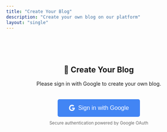 ```yaml
---
title: "Create Your Blog"
description: "Create your own blog on our platform"
layout: "single"
---
```


<div class="login-required" style="text-align: center; padding: 50px;">
    <h2>🚀 Create Your Blog</h2>
    <p>Please sign in with Google to create your own blog.</p>
    <button onclick="googleAuth.login()" class="google-login-btn" style="
        background: #4285f4;
        color: white;
        border: none;
        padding: 15px 30px;
        border-radius: 5px;
        font-size: 16px;
        cursor: pointer;
        margin-top: 20px;
        display: inline-flex;
        align-items: center;
    ">
        <svg width="18" height="18" viewBox="0 0 18 18" style="margin-right: 8px;">
            <path fill="#FFFFFF" d="M16.51 8H8.98v3h4.3c-.18 1-.74 1.48-1.6 2.04v2.01h2.6a7.8 7.8 0 0 0 2.38-5.88c0-.57-.05-.66-.15-1.18z"/>
            <path fill="#FFFFFF" d="M8.98 17c2.16 0 3.97-.72 5.3-1.94l-2.6-2.04a4.8 4.8 0 0 1-2.7.75 4.8 4.8 0 0 1-4.52-3.36H1.83v2.07A8 8 0 0 0 8.98 17z"/>
            <path fill="#FFFFFF" d="M4.46 10.41a4.8 4.8 0 0 1-.25-1.41c0-.49.09-.97.25-1.41V5.52H1.83a8 8 0 0 0-.86 3.48c0 1.24.32 2.47.86 3.48l2.63-2.07z"/>
            <path fill="#FFFFFF" d="M8.98 3.58c1.32 0 2.5.45 3.44 1.35l2.54-2.54A8 8 0 0 0 8.98 0 8 8 0 0 0 1.83 5.52L4.46 7.6A4.77 4.77 0 0 1 8.98 3.58z"/>
        </svg>
        Sign in with Google
    </button>
    <br><small style="color: #666; margin-top: 10px; display: block;">
        Secure authentication powered by Google OAuth
    </small>
</div>

<div class="auth-required create-blog-content" style="display: none;">
    
# 🚀 Create Your Blog

Welcome! Here you can create your own blog on our platform. Your blog will be available at `blog.mypp.site/[your-username]` within minutes of creation.

<div class="create-blog-form" style="max-width: 800px; margin: 0 auto; padding: 20px;">
    
<form id="blog-creation-form" onsubmit="return handleBlogCreation(event);" style="background: #f8f9fa; padding: 30px; border-radius: 10px; box-shadow: 0 2px 10px rgba(0,0,0,0.1);">
    
<div class="form-group" style="margin-bottom: 20px;">
    <label for="username" style="display: block; margin-bottom: 8px; font-weight: bold; color: #333;">
        👤 Username *
    </label>
    <input 
        type="text" 
        id="username" 
        name="username" 
        required 
        pattern="[a-z0-9-]{3,20}"
        placeholder="your-username"
        style="width: 100%; padding: 12px; border: 1px solid #ddd; border-radius: 5px; font-size: 16px; box-sizing: border-box;"
    >
    <small style="color: #666; font-size: 12px;">
        3-20 characters: lowercase letters, numbers, hyphens only. Your blog will be at: blog.mypp.site/[username]
    </small>
    <div id="username-feedback" style="margin-top: 5px; font-size: 12px;"></div>
</div>

<div class="form-group" style="margin-bottom: 20px;">
    <label for="blog-title" style="display: block; margin-bottom: 8px; font-weight: bold; color: #333;">
        📝 Blog Title *
    </label>
    <input 
        type="text" 
        id="blog-title" 
        name="blogTitle" 
        required 
        placeholder="My Awesome Blog"
        style="width: 100%; padding: 12px; border: 1px solid #ddd; border-radius: 5px; font-size: 16px; box-sizing: border-box;"
    >
</div>

<div class="form-group" style="margin-bottom: 20px;">
    <label for="email" style="display: block; margin-bottom: 8px; font-weight: bold; color: #333;">
        📧 Email Address *
    </label>
    <input 
        type="email" 
        id="email" 
        name="email" 
        required 
        placeholder="your@email.com"
        style="width: 100%; padding: 12px; border: 1px solid #ddd; border-radius: 5px; font-size: 16px; box-sizing: border-box;"
    >
    <small style="color: #666; font-size: 12px;">
        For notifications and account management
    </small>
</div>

<div class="form-group" style="margin-bottom: 20px;">
    <label for="description" style="display: block; margin-bottom: 8px; font-weight: bold; color: #333;">
        📄 Blog Description
    </label>
    <textarea 
        id="description" 
        name="description" 
        rows="3" 
        placeholder="A brief description of your blog (optional)"
        style="width: 100%; padding: 12px; border: 1px solid #ddd; border-radius: 5px; font-size: 14px; resize: vertical; box-sizing: border-box;"
    ></textarea>
</div>

<div class="form-group" style="margin-bottom: 20px;">
    <label for="theme" style="display: block; margin-bottom: 8px; font-weight: bold; color: #333;">
        🎨 Theme
    </label>
    <select 
        id="theme" 
        name="theme"
        style="width: 100%; padding: 12px; border: 1px solid #ddd; border-radius: 5px; font-size: 14px; box-sizing: border-box;"
    >
        <option value="PaperMod">PaperMod (Modern, clean design)</option>
        <option value="Ananke">Ananke (Simple, readable)</option>
        <option value="Hugo Theme">Hugo Theme (Classic)</option>
    </select>
</div>

<div class="form-group" style="margin-bottom: 20px;">
    <label style="display: block; margin-bottom: 8px; font-weight: bold; color: #333;">
        ✅ Terms and Conditions
    </label>
    <div style="background: white; padding: 15px; border: 1px solid #ddd; border-radius: 5px;">
        <label style="display: flex; align-items: center; margin-bottom: 10px; cursor: pointer;">
            <input type="checkbox" id="terms1" required style="margin-right: 10px;">
            <span>I agree to the platform's terms of service</span>
        </label>
        <label style="display: flex; align-items: center; margin-bottom: 10px; cursor: pointer;">
            <input type="checkbox" id="terms2" required style="margin-right: 10px;">
            <span>I understand this is a free service with best-effort support</span>
        </label>
        <label style="display: flex; align-items: center; cursor: pointer;">
            <input type="checkbox" id="terms3" required style="margin-right: 10px;">
            <span>I will use appropriate content and follow community guidelines</span>
        </label>
    </div>
</div>

<div class="form-actions" style="text-align: center; margin-top: 30px;">
    <button 
        type="submit" 
        style="background: #0366d6; color: white; border: none; padding: 15px 40px; border-radius: 5px; font-size: 16px; cursor: pointer; margin-right: 10px;"
    >
        🚀 Create My Blog
    </button>
    <button 
        type="button" 
        onclick="clearForm()"
        style="background: #6c757d; color: white; border: none; padding: 15px 40px; border-radius: 5px; font-size: 16px; cursor: pointer;"
    >
        🗑️ Clear Form
    </button>
</div>

</form>

</div>

<div class="info-panel" style="background: #e9ecef; padding: 20px; border-radius: 10px; margin-top: 30px; text-align: center;">
    <h3>🔄 What happens next?</h3>
    <div style="display: grid; grid-template-columns: repeat(auto-fit, minmax(200px, 1fr)); gap: 20px; margin: 20px 0;">
        <div style="background: white; padding: 15px; border-radius: 8px;">
            <div style="font-size: 24px; margin-bottom: 10px;">1️⃣</div>
            <strong>Review</strong><br>
            <small>We'll review your request within 24 hours</small>
        </div>
        <div style="background: white; padding: 15px; border-radius: 8px;">
            <div style="font-size: 24px; margin-bottom: 10px;">2️⃣</div>
            <strong>Creation</strong><br>
            <small>If approved, your blog will be automatically created</small>
        </div>
        <div style="background: white; padding: 15px; border-radius: 8px;">
            <div style="font-size: 24px; margin-bottom: 10px;">3️⃣</div>
            <strong>Notification</strong><br>
            <small>You'll receive an email with your blog URL and instructions</small>
        </div>
        <div style="background: white; padding: 15px; border-radius: 8px;">
            <div style="font-size: 24px; margin-bottom: 10px;">4️⃣</div>
            <strong>Start Writing</strong><br>
            <small>Access your blog and start creating content</small>
        </div>
    </div>
    <p style="margin: 10px 0;">
        <strong>💡 Your blog will be available at:</strong> <code>https://blog.mypp.site/[your-username]/</code>
    </p>
</div>

</div>

<script>
// Username validation
document.getElementById('username').addEventListener('input', function(e) {
    const username = e.target.value.toLowerCase();
    const feedback = document.getElementById('username-feedback');
    
    if (username.length === 0) {
        feedback.innerHTML = '';
        return;
    }
    
    const usernameRegex = /^[a-z0-9-]{3,20}$/;
    const reserved = ['admin', 'api', 'www', 'blog', 'mail', 'ftp', 'root', 'test', 'demo', 'parada'];
    
    if (!usernameRegex.test(username)) {
        feedback.innerHTML = '<span style="color: #dc3545;">❌ Username must be 3-20 characters: lowercase letters, numbers, hyphens only</span>';
    } else if (reserved.includes(username)) {
        feedback.innerHTML = '<span style="color: #dc3545;">❌ Username is reserved</span>';
    } else {
        feedback.innerHTML = '<span style="color: #28a745;">✅ Username format is valid</span>';
    }
});

// Auto-fill email from Google Auth
document.addEventListener('DOMContentLoaded', function() {
    if (typeof googleAuth !== 'undefined' && googleAuth.currentUser) {
        document.getElementById('email').value = googleAuth.currentUser.email;
    }
});

async function handleBlogCreation(event) {
    event.preventDefault();
    
    // Check if user is logged in
    if (!googleAuth || !googleAuth.currentUser) {
        googleAuth.showError('Please login first to create a blog');
        return false;
    }
    
    const formData = new FormData(event.target);
    const username = formData.get('username').toLowerCase();
    const blogTitle = formData.get('blogTitle');
    const email = formData.get('email');
    const description = formData.get('description');
    const theme = formData.get('theme');
    
    // Validation
    if (!username.trim() || !blogTitle.trim() || !email.trim()) {
        googleAuth.showError('Please fill in all required fields');
        return false;
    }
    
    const usernameRegex = /^[a-z0-9-]{3,20}$/;
    if (!usernameRegex.test(username)) {
        googleAuth.showError('Invalid username format');
        return false;
    }
    
    // Check terms
    if (!document.getElementById('terms1').checked || 
        !document.getElementById('terms2').checked || 
        !document.getElementById('terms3').checked) {
        googleAuth.showError('Please accept all terms and conditions');
        return false;
    }
    
    // Show loading state
    const submitBtn = event.target.querySelector('button[type="submit"]');
    const originalText = submitBtn.innerHTML;
    submitBtn.innerHTML = '⏳ Creating Blog...';
    submitBtn.disabled = true;
    
    try {
        // Create GitHub issue for blog creation
        const issueBody = `### Username\n${username}\n\n### Email Address\n${email}\n\n### Blog Title\n${blogTitle}\n\n### Blog Description\n${description || 'No description provided'}\n\n### Theme\n${theme}\n\n### Terms and Conditions\n- [x] I agree to the platform's terms of service\n- [x] I understand this is a free service with best-effort support\n- [x] I will use appropriate content and follow community guidelines`;
        
        const issueData = {
            title: `[BLOG REQUEST] Create blog for: ${username}`,
            body: issueBody,
            labels: ['blog-creation', 'pending-review']
        };
        
        // Use GitHub API to create issue
        const response = await fetch('https://api.github.com/repos/Antonio-Parada/parada-site/issues', {
            method: 'POST',
            headers: {
                'Content-Type': 'application/json',
                'User-Agent': 'Blog-Platform/1.0'
            },
            body: JSON.stringify(issueData)
        });
        
        if (response.ok) {
            const issue = await response.json();
            
            // Show success message
            const successMessage = `
                <div style="background: #d4edda; border: 1px solid #c3e6cb; color: #155724; padding: 20px; border-radius: 5px; margin: 20px 0;">
                    <h4>🎉 Blog Request Submitted Successfully!</h4>
                    <p><strong>"${blogTitle}"</strong> blog creation request has been submitted.</p>
                    <p><strong>Username:</strong> ${username}<br>
                       <strong>Future URL:</strong> https://blog.mypp.site/${username}/</p>
                    <div style="margin-top: 15px;">
                        <p><strong>What's next?</strong></p>
                        <ul style="text-align: left; margin: 10px 0;">
                            <li>✅ Your request has been submitted for review</li>
                            <li>⏳ We'll process it within 24 hours</li>
                            <li>📧 You'll receive an email notification when ready</li>
                            <li>🚀 Your blog will be live at the URL above</li>
                        </ul>
                        <a href="${issue.html_url}" target="_blank" style="display: inline-block; background: #0366d6; color: white; padding: 10px 20px; text-decoration: none; border-radius: 5px; margin-top: 10px;">
                            📋 Track Request Status
                        </a>
                    </div>
                </div>
            `;
            
            // Clear form and show success
            event.target.reset();
            event.target.insertAdjacentHTML('afterend', successMessage);
            event.target.nextElementSibling.scrollIntoView({ behavior: 'smooth' });
            
        } else {
            throw new Error('Failed to submit blog request');
        }
        
    } catch (error) {
        console.error('Error creating blog request:', error);
        googleAuth.showError('Failed to submit blog request. Please try again or contact support.');
    } finally {
        // Restore button
        submitBtn.innerHTML = originalText;
        submitBtn.disabled = false;
    }
    
    return false;
}

function clearForm() {
    if (confirm('Are you sure you want to clear all form content?')) {
        document.getElementById('blog-creation-form').reset();
        document.getElementById('username').focus();
        
        // Remove any success messages
        const successMessages = document.querySelectorAll('[style*="background: #d4edda"]');
        successMessages.forEach(msg => msg.remove());
        
        // Clear username feedback
        document.getElementById('username-feedback').innerHTML = '';
    }
}
</script>

<style>
.btn-primary:hover, .btn-secondary:hover {
    opacity: 0.9;
}

.form-group input:focus, .form-group textarea:focus, .form-group select:focus {
    outline: none;
    border-color: #0366d6;
    box-shadow: 0 0 0 2px rgba(3, 102, 214, 0.2);
}

button:disabled {
    opacity: 0.6;
    cursor: not-allowed;
}

@media (max-width: 768px) {
    .create-blog-form {
        padding: 15px !important;
    }
    
    .form-actions button {
        display: block;
        width: 100%;
        margin: 10px 0 !important;
    }
    
    .info-panel > div {
        grid-template-columns: 1fr !important;
    }
}
</style>
